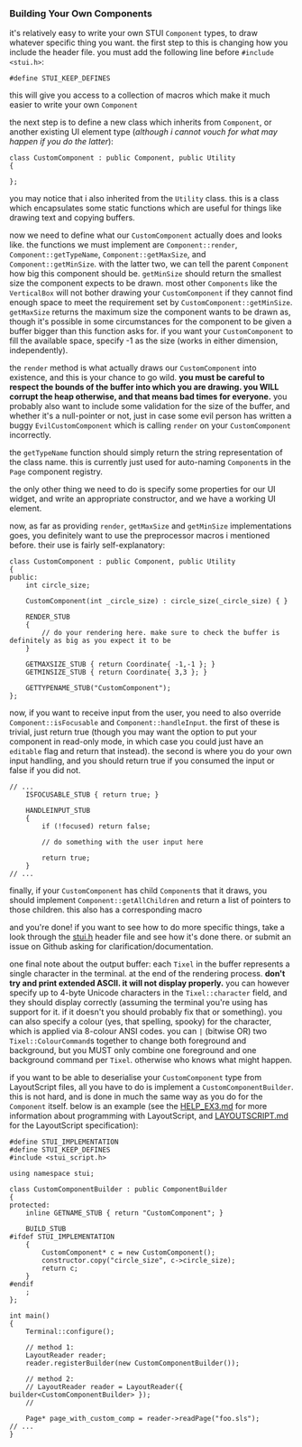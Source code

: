### Building Your Own Components

it's relatively easy to write your own STUI `Component` types, to draw whatever specific thing you want. the first step to this is changing how you include the header file. you must add the following line before `#include <stui.h>`:
```
#define STUI_KEEP_DEFINES
```

this will give you access to a collection of macros which make it much easier to write your own `Component`

the next step is to define a new class which inherits from `Component`, or another existing UI element type (*although i cannot vouch for what may happen if you do the latter*):
```
class CustomComponent : public Component, public Utility
{

};
```

you may notice that i also inherited from the `Utility` class. this is a class which encapsulates some static functions which are useful for things like drawing text and copying buffers.

now we need to define what our `CustomComponent` actually does and looks like. the functions we must implement are `Component::render`, `Component::getTypeName`, `Component::getMaxSize`, and `Component::getMinSize`. with the latter two, we can tell the parent `Component` how big this component should be. `getMinSize` should return the smallest size the component expects to be drawn. most other `Components` like the `VerticalBox` will not bother drawing your `CustomComponent` if they cannot find enough space to meet the requirement set by `CustomComponent::getMinSize`. `getMaxSize` returns the maximum size the component wants to be drawn as, though it's possible in some circumstances for the component to be given a buffer bigger than this function asks for. if you want your `CustomComponent` to fill the available space, specify -1 as the size (works in either dimension, independently).

the `render` method is what actually draws our `CustomComponent` into existence, and this is your chance to go wild. **you must be careful to respect the bounds of the buffer into which you are drawing. you WILL corrupt the heap otherwise, and that means bad times for everyone.** you probably also want to include some validation for the size of the buffer, and whether it's a null-pointer or not, just in case some evil person has written a buggy `EvilCustomComponent` which is calling `render` on your `CustomComponent` incorrectly.

the `getTypeName` function should simply return the string representation of the class name. this is currently just used for auto-naming `Component`s in the `Page` component registry.

the only other thing we need to do is specify some properties for our UI widget, and write an appropriate constructor, and we have a working UI element.

now, as far as providing `render`, `getMaxSize` and `getMinSize` implementations goes, you definitely want to use the preprocessor macros i mentioned before. their use is fairly self-explanatory:
```
class CustomComponent : public Component, public Utility
{
public:
    int circle_size;

    CustomComponent(int _circle_size) : circle_size(_circle_size) { }

    RENDER_STUB
    {
        // do your rendering here. make sure to check the buffer is definitely as big as you expect it to be
    }

    GETMAXSIZE_STUB { return Coordinate{ -1,-1 }; }
    GETMINSIZE_STUB { return Coordinate{ 3,3 }; }

    GETTYPENAME_STUB("CustomComponent");
};
```

now, if you want to receive input from the user, you need to also override `Component::isFocusable` and `Component::handleInput`. the first of these is trivial, just return true (though you may want the option to put your component in read-only mode, in which case you could just have an `editable` flag and return that instead). the second is where you do your own input handling, and you should return true if you consumed the input or false if you did not.
```
// ...
    ISFOCUSABLE_STUB { return true; }

    HANDLEINPUT_STUB
    {
        if (!focused) return false;

        // do something with the user input here

        return true;
    }
// ...
```

finally, if your `CustomComponent` has child `Component`s that it draws, you should implement `Component::getAllChildren` and return a list of pointers to those children. this also has a corresponding macro

and you're done! if you want to see how to do more specific things, take a look through the [stui.h](stui.h) header file and see how it's done there. or submit an issue on Github asking for clarification/documentation.

one final note about the output buffer: each `Tixel` in the buffer represents a single character in the terminal. at the end of the rendering process. **don't try and print extended ASCII. it will not display properly.** you can however specify up to 4-byte Unicode characters in the `Tixel::character` field, and they should display correctly (assuming the terminal you're using has support for it. if it doesn't you should probably fix that or something). you can also specify a colour (yes, that spelling, spooky) for the character, which is applied via 8-colour ANSI codes. you can `|` (bitwise OR) two `Tixel::ColourCommand`s together to change both foreground and background, but you MUST only combine one foreground and one background command per `Tixel`. otherwise who knows what might happen.

if you want to be able to deserialise your `CustomComponent` type from LayoutScript files, all you have to do is implement a `CustomComponentBuilder`. this is not hard, and is done in much the same way as you do for the `Component` itself. below is an example (see the [HELP_EX3.md](HELP_EX3.md) for more information about programming with LayoutScript, and [LAYOUTSCRIPT.md](LAYOUTSCRIPT.md) for the LayoutScript specification):
```
#define STUI_IMPLEMENTATION
#define STUI_KEEP_DEFINES
#include <stui_script.h>

using namespace stui;

class CustomComponentBuilder : public ComponentBuilder
{
protected:
    inline GETNAME_STUB { return "CustomComponent"; }

    BUILD_STUB
#ifdef STUI_IMPLEMENTATION
    {
        CustomComponent* c = new CustomComponent();
        constructor.copy("circle_size", c->circle_size);
        return c;
    }
#endif
    ;
};

int main()
{
    Terminal::configure();

    // method 1:
    LayoutReader reader;
    reader.registerBuilder(new CustomComponentBuilder());

    // method 2:
    // LayoutReader reader = LayoutReader({ builder<CustomComponentBuilder> });
    // 

    Page* page_with_custom_comp = reader->readPage("foo.sls");
// ...
}
```